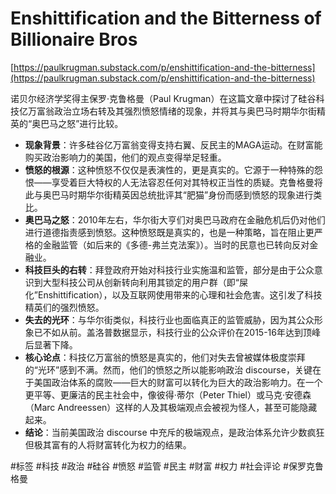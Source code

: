 # Enshittification and the Bitterness of Billionaire Bros

[https://paulkrugman.substack.com/p/enshittification-and-the-bitterness](https://paulkrugman.substack.com/p/enshittification-and-the-bitterness)

诺贝尔经济学奖得主保罗·克鲁格曼（Paul Krugman）在这篇文章中探讨了硅谷科技亿万富翁政治立场右转及其强烈愤怒情绪的现象，并将其与奥巴马时期华尔街精英的“奥巴马之怒”进行比较。

*   **现象背景**：许多硅谷亿万富翁变得支持右翼、反民主的MAGA运动。在财富能购买政治影响力的美国，他们的观点变得举足轻重。
*   **愤怒的根源**：这种愤怒不仅仅是表演性的，更是真实的。它源于一种特殊的怨恨——享受着巨大特权的人无法容忍任何对其特权正当性的质疑。克鲁格曼将此与奥巴马时期华尔街精英因总统批评其“肥猫”身份而感到愤怒的现象进行类比。
*   **奥巴马之怒**：2010年左右，华尔街大亨们对奥巴马政府在金融危机后仍对他们进行道德指责感到愤怒。这种愤怒既是真实的，也是一种策略，旨在阻止更严格的金融监管（如后来的《多德-弗兰克法案》）。当时的民意也已转向反对金融业。
*   **科技巨头的右转**：拜登政府开始对科技行业实施温和监管，部分是由于公众意识到大型科技公司从创新转向利用其锁定的用户群（即“屎化”Enshittification），以及互联网使用带来的心理和社会危害。这引发了科技精英们的强烈愤怒。
*   **失去的光环**：与华尔街类似，科技行业也面临真正的监管威胁，因为其公众形象已不如从前。盖洛普数据显示，科技行业的公众评价在2015-16年达到顶峰后显著下降。
*   **核心论点**：科技亿万富翁的愤怒是真实的，他们对失去曾被媒体极度崇拜的“光环”感到不满。然而，他们的愤怒之所以能影响政治 discourse，关键在于美国政治体系的腐败——巨大的财富可以转化为巨大的政治影响力。在一个更平等、更廉洁的民主社会中，像彼得·蒂尔（Peter Thiel）或马克·安德森（Marc Andreessen）这样的人及其极端观点会被视为怪人，甚至可能隐藏起来。
*   **结论**：当前美国政治 discourse 中充斥的极端观点，是政治体系允许少数疯狂但极其富有的人将财富转化为权力的结果。

#标签 #科技 #政治 #硅谷 #愤怒 #监管 #民主 #财富 #权力 #社会评论 #保罗克鲁格曼